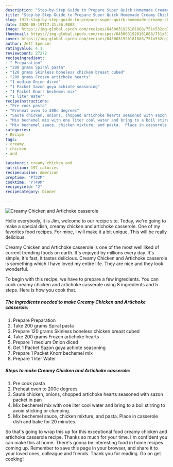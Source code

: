 ```yaml
---
description: "Step-by-Step Guide to Prepare Super Quick Homemade Creamy Chicken and Artichoke casserole"
title: "Step-by-Step Guide to Prepare Super Quick Homemade Creamy Chicken and Artichoke casserole"
slug: 1913-step-by-step-guide-to-prepare-super-quick-homemade-creamy-chicken-and-artichoke-casserole
date: 2020-08-19T17:31:56.080Z
image: https://img-global.cpcdn.com/recipes/6450031926181888/751x532cq70/creamy-chicken-and-artichoke-casserole-recipe-main-photo.jpg
thumbnail: https://img-global.cpcdn.com/recipes/6450031926181888/751x532cq70/creamy-chicken-and-artichoke-casserole-recipe-main-photo.jpg
cover: https://img-global.cpcdn.com/recipes/6450031926181888/751x532cq70/creamy-chicken-and-artichoke-casserole-recipe-main-photo.jpg
author: Jeff Spencer
ratingvalue: 4.1
reviewcount: 27272
recipeingredient:
- " Preparation"
- "200 grams Spiral pasta"
- "120 grams Skinless boneless chicken breast cubed"
- "200 grams Frozen artichoke hearts"
- "1 medium Onion diced"
- "1 Packet Sazon goya achiote seasoning"
- "1 Packet Knorr bechemel mix"
- "1 liter Water"
recipeinstructions:
- "Pre cook pasta"
- "Preheat oven to 200c degrees"
- "Sauté chicken, onions, chopped artichoke hearts seasoned with sazon packet in pan"
- "Mix bechemel mix with one liter cool water and bring to a boil stirring to avoid sticking or clumping."
- "Mix bechemel sauce, chicken mixture, and pasta.  Place in casserole dish and bake for 20 minutes."
categories:
- Recipe
tags:
- creamy
- chicken
- and

katakunci: creamy chicken and 
nutrition: 197 calories
recipecuisine: American
preptime: "PT32M"
cooktime: "PT49M"
recipeyield: "2"
recipecategory: Dinner

---
```



![Creamy Chicken and Artichoke casserole](https://img-global.cpcdn.com/recipes/6450031926181888/751x532cq70/creamy-chicken-and-artichoke-casserole-recipe-main-photo.jpg)

Hello everybody, it is Jim, welcome to our recipe site. Today, we're going to make a special dish, creamy chicken and artichoke casserole. One of my favorites food recipes. For mine, I will make it a bit unique. This will be really delicious.

Creamy Chicken and Artichoke casserole is one of the most well liked of current trending foods on earth. It's enjoyed by millions every day. It's simple, it's fast, it tastes delicious. Creamy Chicken and Artichoke casserole is something which I have loved my entire life. They are nice and they look wonderful.




To begin with this recipe, we have to prepare a few ingredients. You can cook creamy chicken and artichoke casserole using 8 ingredients and 5 steps. Here is how you cook that.

<!--inarticleads1-->

##### The ingredients needed to make Creamy Chicken and Artichoke casserole:

1. Prepare  Preparation
1. Take 200 grams Spiral pasta
1. Prepare 120 grams Skinless boneless chicken breast cubed
1. Take 200 grams Frozen artichoke hearts
1. Prepare 1 medium Onion diced
1. Get 1 Packet Sazon goya achiote seasoning
1. Prepare 1 Packet Knorr bechemel mix
1. Prepare 1 liter Water




<!--inarticleads2-->

##### Steps to make Creamy Chicken and Artichoke casserole:

1. Pre cook pasta
1. Preheat oven to 200c degrees
1. Sauté chicken, onions, chopped artichoke hearts seasoned with sazon packet in pan
1. Mix bechemel mix with one liter cool water and bring to a boil stirring to avoid sticking or clumping.
1. Mix bechemel sauce, chicken mixture, and pasta.  Place in casserole dish and bake for 20 minutes.




So that's going to wrap this up for this exceptional food creamy chicken and artichoke casserole recipe. Thanks so much for your time. I'm confident you can make this at home. There's gonna be interesting food in home recipes coming up. Remember to save this page in your browser, and share it to your loved ones, colleague and friends. Thank you for reading. Go on get cooking!
